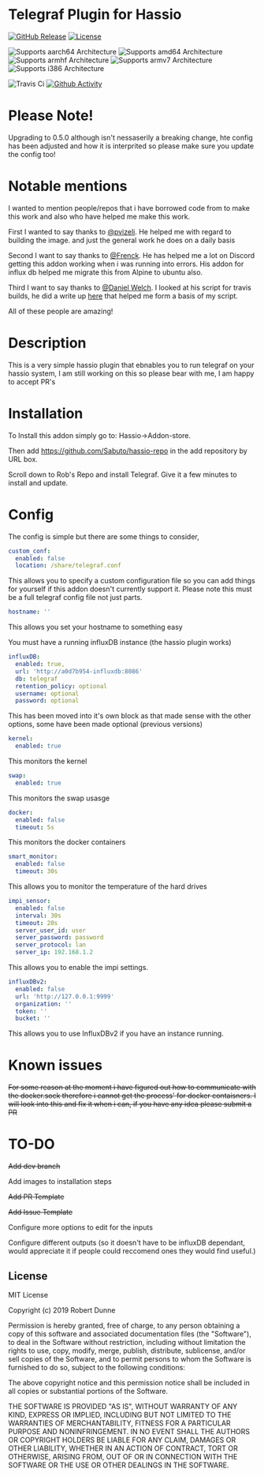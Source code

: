 # Telegraf Plugin for Hassio

[![GitHub Release][releases-shield]][releases]
[![License][license-shield]](LICENSE.md)

![Supports aarch64 Architecture][aarch64-shield]
![Supports amd64 Architecture][amd64-shield]
![Supports armhf Architecture][armhf-shield]
![Supports armv7 Architecture][armv7-shield]
![Supports i386 Architecture][i386-shield]

![Travis Ci][travis-shield]
[![Github Activity][commits-shield]][commits]

# Please Note!
Upgrading to 0.5.0 although isn't nessaserily a breaking change, hte config has been adjusted and how it is interprited so please make sure you update the config too!

# Notable mentions

I wanted to mention people/repos that i have borrowed code from to make this work and also who have helped me make this work.

First I wanted to say thanks to [@pvizeli](https://github.com/pvizeli). He helped me with regard to building the image. and just the general work he does on a daily basis

Second I want to say thanks to [@Frenck](https://github.com/frenck). He has helped me a lot on Discord getting this addon working when i was running into errors. His addon for influx db helped me migrate this from Alpine to ubuntu also.

Third I want to say thanks to [@Daniel Welch](https://github.com/danielwelch). I looked at his script for travis builds, he did a write up [here](https://danielwelch.github.io/hassio-dev-env.html) that helped me form a basis of my script.

All of these people are amazing!

# Description

This is a very simple hassio plugin that ebnables you to run telegraf on your hassio system, I am still working on this so please bear with me, I am happy to accept PR's

# Installation

To Install this addon simply go to: Hassio->Addon-store.

Then add https://github.com/Sabuto/hassio-repo in the add repository by URL box.

Scroll down to Rob's Repo and install Telegraf. Give it a few minutes to install and update.

# Config

The config is simple but there are some things to consider,

```yaml
custom_conf:
  enabled: false
  location: /share/telegraf.conf
```

This allows you to specify a custom configuration file so you can add things for yourself if this addon doesn't currently support it. Please note this must be a full telegraf config file not just parts.

```yaml
hostname: ''
```
This allows you set your hostname to something easy

You must have a running influxDB instance (the hassio plugin works)

```yaml
influxDB:
  enabled: true,
  url: 'http://a0d7b954-influxdb:8086'
  db: telegraf
  retention_policy: optional
  username: optional
  password: optional
```
This has been moved into it's own block as that made sense with the other options, some have been made optional (previous versions)


```yaml
kernel:
  enabled: true
```

This monitors the kernel

```yaml
swap:
  enabled: true
```

This monitors the swap usasge

```yaml
docker:
  enabled: false
  timeout: 5s
```

This monitors the docker containers

```yaml
smart_monitor:
  enabled: false
  timeout: 30s
```

This allows you to monitor the temperature of the hard drives

```yaml
impi_sensor:
  enabled: false
  interval: 30s
  timeout: 20s
  server_user_id: user
  server_password: password
  server_protocol: lan
  server_ip: 192.168.1.2
```

This allows you to enable the impi settings.

```yaml
influxDBv2:
  enabled: false
  url: 'http://127.0.0.1:9999'
  organization: ''
  token: ''
  bucket: ''
```

This allows you to use InfluxDBv2 if you have an instance running.

# Known issues

~~For some reason at the moment i have figured out how to communicate with the docker.sock therefore i cannot get the process' for docker contaisners. I will look into this and fix it when i can, if you have any idea please submit a PR~~

# TO-DO

~~Add dev branch~~

Add images to installation steps

~~Add PR Template~~

~~Add Issue Template~~

Configure more options to edit for the inputs

Configure different outputs (so it doesn't have to be influxDB dependant, would appreciate it if people could reccomend ones they would find useful.)

## License

MIT License

Copyright (c) 2019 Robert Dunne

Permission is hereby granted, free of charge, to any person obtaining a copy
of this software and associated documentation files (the "Software"), to deal
in the Software without restriction, including without limitation the rights
to use, copy, modify, merge, publish, distribute, sublicense, and/or sell
copies of the Software, and to permit persons to whom the Software is
furnished to do so, subject to the following conditions:

The above copyright notice and this permission notice shall be included in all
copies or substantial portions of the Software.

THE SOFTWARE IS PROVIDED "AS IS", WITHOUT WARRANTY OF ANY KIND, EXPRESS OR
IMPLIED, INCLUDING BUT NOT LIMITED TO THE WARRANTIES OF MERCHANTABILITY,
FITNESS FOR A PARTICULAR PURPOSE AND NONINFRINGEMENT. IN NO EVENT SHALL THE
AUTHORS OR COPYRIGHT HOLDERS BE LIABLE FOR ANY CLAIM, DAMAGES OR OTHER
LIABILITY, WHETHER IN AN ACTION OF CONTRACT, TORT OR OTHERWISE, ARISING FROM,
OUT OF OR IN CONNECTION WITH THE SOFTWARE OR THE USE OR OTHER DEALINGS IN THE
SOFTWARE.

[aarch64-shield]: https://img.shields.io/badge/aarch64-yes-green.svg
[amd64-shield]: https://img.shields.io/badge/amd64-yes-green.svg
[armhf-shield]: https://img.shields.io/badge/armhf-yes-green.svg
[armv7-shield]: https://img.shields.io/badge/armv7-yes-green.svg
[i386-shield]: https://img.shields.io/badge/i386-yes-green.svg
[commits-shield]: https://img.shields.io/github/commit-activity/y/sabuto/hassio-telegraf?style=plastic
[commits]: https://github.com/sabuto/hassio-telegraf/commits/master
[travis-shield]: https://img.shields.io/travis/sabuto/hassio-telegraf
[releases-shield]: https://img.shields.io/github/v/release/sabuto/hassio-telegraf
[releases]: https://github.com/sabuto/hassio-telegraf/releases
[license-shield]: https://img.shields.io/github/license/sabuto/hassio-telegraf
